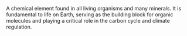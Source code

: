 A chemical element found in all living organisms and many minerals. It is fundamental to life on Earth, serving as the building block for organic molecules and playing a critical role in the carbon cycle and climate regulation.